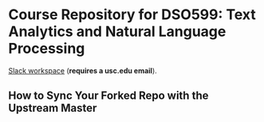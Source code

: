# Course Repository for DSO599: Text Analytics and Natural Language Processing

[Slack workspace](https://join.slack.com/t/dso599textana-h0j3273/signup) (**requires a usc.edu email**).

## How to Sync Your Forked Repo with the Upstream Master
